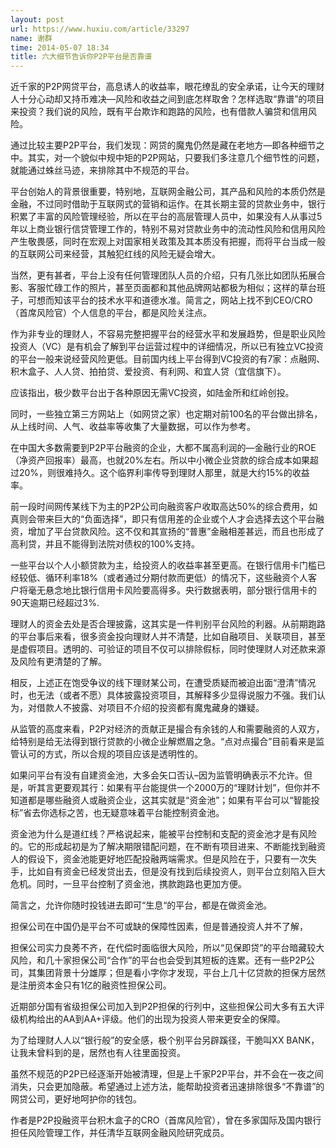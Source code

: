 ```yaml
---
layout: post
url: https://www.huxiu.com/article/33297
name: 谢群
time: 2014-05-07 18:34
title: 六大细节告诉你P2P平台是否靠谱
---
```

近千家的P2P网贷平台，高息诱人的收益率，眼花缭乱的安全承诺，让今天的理财人十分心动却又持币难决—风险和收益之间到底怎样取舍？怎样选取“靠谱”的项目来投资？我们说的风险，既有平台欺诈和跑路的风险，也有借款人骗贷和信用风险。

通过比较主要P2P平台，我们发现：网贷的魔鬼仍然是藏在老地方—即各种细节之中。其实，对一个貌似中规中矩的P2P网站，只要我们多注意几个细节性的问题，就能通过蛛丝马迹，来排除其中不规范的平台。

平台创始人的背景很重要，特别地，互联网金融公司，其产品和风险的本质仍然是金融，不过同时借助于互联网式的营销和运作。在其长期主营的贷款业务中，银行积累了丰富的风险管理经验，所以在平台的高层管理人员中，如果没有人从事过5年以上商业银行信贷管理工作的，特别不易对贷款业务中的流动性风险和信用风险产生敬畏感，同时在宏观上对国家相关政策及其本质没有把握，而将平台当成一般的互联网公司来经营，其触犯红线的风险无疑会增大。

当然，更有甚者，平台上没有任何管理团队人员的介绍，只有几张比如团队拓展合影、客服忙碌工作的照片，甚至页面都和其他品牌网站都极为相似；这样的草台班子，可想而知该平台的技术水平和道德水准。简言之，网站上找不到CEO/CRO（首席风险官）个人信息的平台，都是风险关注点。

作为非专业的理财人，不容易完整把握平台的经营水平和发展趋势，但是职业风险投资人（VC）是有机会了解到平台运营过程中的详细情况，所以已有独立VC投资的平台一般来说经营风险更低。目前国内线上平台得到VC投资的有7家：点融网、积木盒子、人人贷、拍拍贷、爱投资、有利网、和宜人贷（宜信旗下）。

应该指出，极少数平台出于各种原因无需VC投资，如陆金所和红岭创投。

同时，一些独立第三方网站上（如网贷之家）也定期对前100名的平台做出排名，从上线时间、人气、收益率等收集了大量数据，可以作为参考。

在中国大多数需要到P2P平台融资的企业，大都不属高利润的—金融行业的ROE（净资产回报率）最高，也就20%左右。所以中小微企业贷款的综合成本如果超过20%，则很难持久。这个临界利率传导到理财人那里，就是大约15%的收益率。

前一段时间网传某线下为主的P2P公司向融资客户收取高达50%的综合费用，如真则会带来巨大的“负面选择”，即只有信用差的企业或个人才会选择去这个平台融资，增加了平台贷款风险。这不仅和其宣扬的“普惠”金融相差甚远，而且也形成了高利贷，并且不能得到法院对债权的100%支持。

一些平台以个人小额贷款为主，给投资人的收益率甚至更高。在银行信用卡门槛已经较低、循环利率18%（或者通过分期付款而更低）的情况下，这些融资个人客户将毫无悬念地比银行信用卡风险要高得多。央行数据表明，部分银行信用卡的90天逾期已经超过3%.

理财人的资金去处是否合理披露，这其实是一件判别平台风险的利器。从前期跑路的平台事后来看，很多资金投向理财人并不清楚，比如自融项目、关联项目，甚至是虚假项目。透明的、可验证的项目不仅可以排除假标，同时使理财人对还款来源及风险有更清楚的了解。

相反，上述正在饱受争议的线下理财某公司，在遭受质疑而被迫出面“澄清”情况时，也无法（或者不愿）具体披露投资项目，其解释多少显得说服力不强。我们认为，对借款人不披露、对项目不介绍的投资都有魔鬼藏身的嫌疑。

从监管的高度来看，P2P对经济的贡献正是撮合有余钱的人和需要融资的人双方，给特别是给无法得到银行贷款的小微企业解燃眉之急。“点对点撮合”目前看来是监管认可的方式，所以合规的项目应该是透明性的。

如果问平台有没有自建资金池，大多会矢口否认–因为监管明确表示不允许。但是，听其言更要观其行：如果有平台能提供一个2000万的“理财计划”，但你并不知道都是哪些融资人或融资企业，这其实就是“资金池”；如果有平台可以“智能投标”省去你选标之苦，也无疑意味着平台能控制资金池。

资金池为什么是道红线？严格说起来，能被平台控制和支配的资金池才是有风险的。它的形成起初是为了解决期限错配问题，在不断有项目进来、不断能找到融资人的假设下，资金池能更好地匹配投融两端需求。但是风险在于，只要有一次失手，比如自有资金已经发贷出去，但是没有找到后续投资人，则平台立刻陷入巨大危机。同时，一旦平台控制了资金池，携款跑路也更加方便。

简言之，允许你随时投钱进去即可“生息“的平台，都是在做资金池。

担保公司在中国仍是平台不可或缺的保障性因素，但是普通投资人并不了解，

担保公司实力良莠不齐，在代偿时面临很大风险，所以“见保即贷”的平台暗藏较大风险，和几十家担保公司“合作”的平台也会受到其短板的连累。还有一些P2P公司，其集团背景十分雄厚；但是看小字你才发现，平台上几十亿贷款的担保方居然是注册资本金只有1亿的融资性担保公司。

近期部分国有省级担保公司加入到P2P担保的行列中，这些担保公司大多有五大评级机构给出的AA到AA+评级。他们的出现为投资人带来更安全的保障。

为了给理财人人以“银行般”的安全感，极个别平台另辟蹊径，干脆叫XX BANK，让我未曾料到的是，居然也有人往里面投资。

虽然不规范的P2P已经逐渐开始被清理，但是上千家P2P平台，并不会在一夜之间消失，只会更加隐蔽。希望通过上述方法，能帮助投资者迅速排除很多“不靠谱”的网贷公司，更好地呵护你的钱包。

作者是P2P投融资平台积木盒子的CRO（首席风险官），曾在多家国际及国内银行担任风险管理工作，并任清华互联网金融风险研究成员。

